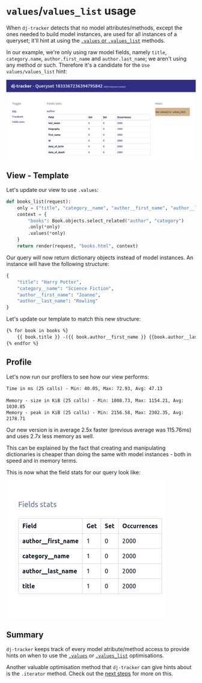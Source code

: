 # `values`/`values_list` usage

When `dj-tracker` detects that no model attributes/methods, except the ones needed to build model instances, are used for all instances of a queryset; it'll hint at using the [`.values` or `.values_list`](https://docs.djangoproject.com/en/4.1/topics/db/optimization/#use-queryset-values-and-values-list) methods.

In our example, we're only using raw model fields, namely `title`, `category.name`, `author.first_name` and `author.last_name`; we aren't using any method or such. Therefore it's a candidate for the `Use values/values_list` hint:

![dj-tracker Use values/values_list](../images/use-values-list.png)

## View - Template

Let's update our view to use `.values`:

```python
def books_list(request):
    only = ("title", "category__name", "author__first_name", "author__last_name")
    context = {
        "books": Book.objects.select_related("author", "category")
        .only(*only)
        .values(*only)
    }
    return render(request, "books.html", context)
```

Our query will now return dictionary objects instead of model instances. An instance will have the following structure:

```python
{
    "title": "Harry Potter",
    "category__name": "Science Fiction",
    "author__first_name": "Joanne",
    "author__last_name": "Rowling"
}
```

Let's update our template to match this new structure:

```html
{% for book in books %}
    {{ book.title }} -({{ book.author__first_name }} {{book.author__last_name }}) - {{ book.category__name }}
{% endfor %}
```

## Profile

Let's now run our profilers to see how our view performs:

```console
Time in ms (25 calls) - Min: 40.05, Max: 72.93, Avg: 47.13

Memory - size in KiB (25 calls) - Min: 1008.73, Max: 1154.21, Avg: 1030.85
Memory - peak in KiB (25 calls) - Min: 2156.58, Max: 2302.35, Avg: 2178.71
```

Our new version is in average 2.5x faster (previous average was 115.76ms) and uses 2.7x less memory as well.

This can be explained by the fact that creating and manipulating dictionaries is cheaper than doing the same with model instances - both in speed and in memory terms.

This is now what the field stats for our query look like:

![dj-tracker - Field stats](../images/field-stats-3.png)

## Summary

`dj-tracker` keeps track of every model atribute/method access to provide hints on when to use the [`.values`](https://docs.djangoproject.com/en/4.0/ref/models/querysets/#values) or [`.values_list`](https://docs.djangoproject.com/en/4.0/ref/models/querysets/#values-list) optimisations.

Another valuable optimisation method that `dj-tracker` can give hints about is the `.iterator` method. Check out the [next steps](./use_iterator.md) for more on this.

